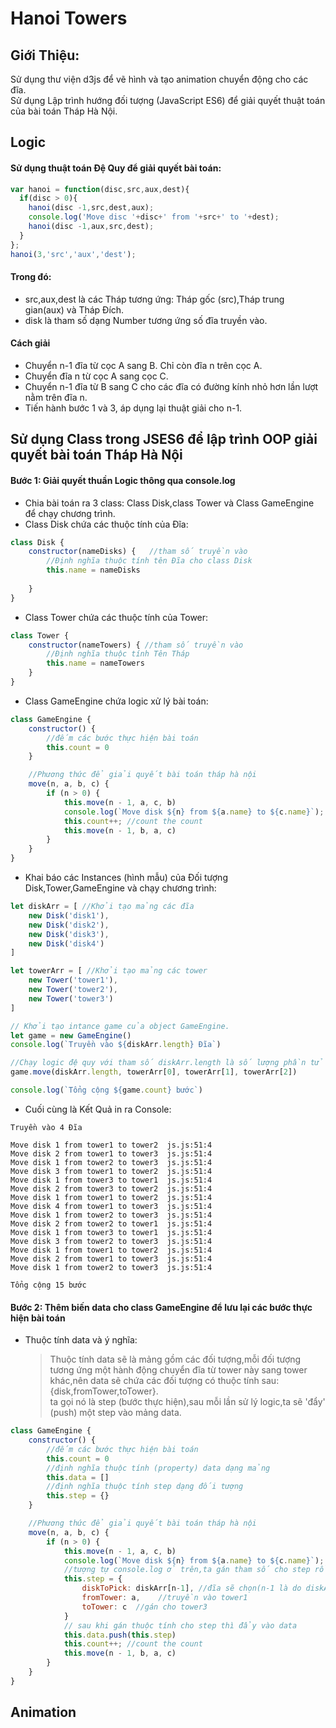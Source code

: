 # Hanoi Towers
## Giới Thiệu:
Sử dụng thư viện d3js để vẽ hình và tạo animation chuyển động cho các đĩa.  
Sử dụng Lập trình hướng đối tượng (JavaScript ES6) để giải quyết thuật toán của bài toán Tháp Hà Nội.  

## Logic  
#### Sử dụng thuật toán Đệ Quy để giải quyết bài toán:  
```javascript
var hanoi = function(disc,src,aux,dest){
  if(disc > 0){
    hanoi(disc -1,src,dest,aux);
    console.log('Move disc '+disc+' from '+src+' to '+dest);
    hanoi(disc -1,aux,src,dest);
  }
};
hanoi(3,'src','aux','dest');
```
#### Trong đó:    
* src,aux,dest là các Tháp tương ứng: Tháp gốc (src),Tháp trung gian(aux) và Tháp Đích.
* disk là tham số dạng Number tương ứng số đĩa truyền vào.
#### Cách giải  
* Chuyển n-1 đĩa từ cọc A sang B. Chỉ còn đĩa n trên cọc A.  
* Chuyển đĩa n từ cọc A sang cọc C.  
* Chuyển n-1 đĩa từ B sang C cho các đĩa có đường kính nhỏ hơn lần lượt nằm trên đĩa n.  
* Tiến hành bước 1 và 3, áp dụng lại thuật giải cho n-1.  
## Sử dụng Class trong JSES6 để lập trình OOP giải quyết bài toán Tháp Hà Nội
#### Bước 1: Giải quyết thuần Logic thông qua console.log 
* Chia bài toán ra 3 class: Class Disk,class Tower và Class GameEngine để chạy chương trình.  
* Class Disk chứa các thuộc tính của Đĩa:
```javascript
class Disk {
	constructor(nameDisks) {   //tham số truyền vào
		//Định nghĩa thuộc tính tên Đĩa cho class Disk
		this.name = nameDisks  
		
	}
}
```
* Class Tower chứa các thuộc tính của Tower:
```javascript
class Tower {
	constructor(nameTowers) { //tham số truyền vào
		//Định nghĩa thuộc tính Tên Tháp
		this.name = nameTowers
	}
}
```
* Class GameEngine chứa logic xử lý bài toán:
```javascript
class GameEngine {
	constructor() {
		//đếm các bước thực hiện bài toán
		this.count = 0
	}

	//Phương thức để giải quyết bài toán tháp hà nội
	move(n, a, b, c) {
		if (n > 0) {
			this.move(n - 1, a, c, b)
			console.log(`Move disk ${n} from ${a.name} to ${c.name}`);
			this.count++; //count the count
			this.move(n - 1, b, a, c)
		}
	}
}
```
* Khai báo các Instances (hình mẫu) của Đối tượng Disk,Tower,GameEngine và chạy chương trình:
```javascript
let diskArr = [ //Khởi tạo mảng các đĩa
	new Disk('disk1'),
	new Disk('disk2'),
	new Disk('disk3'),
	new Disk('disk4')
]

let towerArr = [ //Khởi tạo mảng các tower
	new Tower('tower1'),
	new Tower('tower2'),
	new Tower('tower3')
]

// Khởi tạo intance game của object GameEngine.
let game = new GameEngine()
console.log(`Truyền vào ${diskArr.length} Đĩa`)

//Chạy logic đệ quy với tham số diskArr.length là số lượng phần tử trong mảng,tower[0->2] là các tower src,aux,dest
game.move(diskArr.length, towerArr[0], towerArr[1], towerArr[2])

console.log(`Tổng cộng ${game.count} bước`)
```
* Cuối cùng là Kết Quả in ra Console:
```
Truyền vào 4 Đĩa

Move disk 1 from tower1 to tower2  js.js:51:4
Move disk 2 from tower1 to tower3  js.js:51:4
Move disk 1 from tower2 to tower3  js.js:51:4
Move disk 3 from tower1 to tower2  js.js:51:4
Move disk 1 from tower3 to tower1  js.js:51:4
Move disk 2 from tower3 to tower2  js.js:51:4
Move disk 1 from tower1 to tower2  js.js:51:4
Move disk 4 from tower1 to tower3  js.js:51:4
Move disk 1 from tower2 to tower3  js.js:51:4
Move disk 2 from tower2 to tower1  js.js:51:4
Move disk 1 from tower3 to tower1  js.js:51:4
Move disk 3 from tower2 to tower3  js.js:51:4
Move disk 1 from tower1 to tower2  js.js:51:4
Move disk 2 from tower1 to tower3  js.js:51:4
Move disk 1 from tower2 to tower3  js.js:51:4

Tổng cộng 15 bước
```
#### Bước 2: Thêm biến data cho class GameEngine để lưu lại các bước thực hiện bài toán
* Thuộc tính data và ý nghĩa:
	>Thuộc tính data sẽ là mảng gồm các đối tượng,mỗi đối tượng tương ứng một hành động chuyển đĩa từ tower này sang tower khác,nên data sẽ chứa các đối tượng có thuộc tính sau:{disk,fromTower,toTower}.  
	>ta gọi nó là step (bước thực hiện),sau mỗi lần sử lý logic,ta sẽ 'đẩy' (push) một step vào mảng data.
```javascript
class GameEngine {
	constructor() {
		//đếm các bước thực hiện bài toán
		this.count = 0
		//định nghĩa thuộc tính (property) data dạng mảng
		this.data = []
		//định nghĩa thuộc tính step dạng đối tượng
		this.step = {}
	}

	//Phương thức để giải quyết bài toán tháp hà nội
	move(n, a, b, c) {
		if (n > 0) {
			this.move(n - 1, a, c, b)
			console.log(`Move disk ${n} from ${a.name} to ${c.name}`);
			//tượng tự console.log ở trên,ta gán tham số cho step rồi đẩy vào mảng data
			this.step = {
				diskToPick: diskArr[n-1], //đĩa sẽ chọn(n-1 là do diskArr ở dạng mảng)
				fromTower: a,    //truyền vào tower1
				toTower: c	//gán cho tower3
			}
			// sau khi gán thuộc tính cho step thì đẩy vào data
			this.data.push(this.step)
			this.count++; //count the count
			this.move(n - 1, b, a, c)
		}
	}
}
```
## Animation

